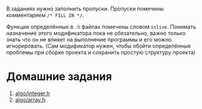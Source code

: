 В заданиях нужно заполнить пропуски. Пропуски помечены комментарием
`/* FILL IN */`.

Функции определённые в `.h` файлах помечены словом `inline`. Понимать
назначение этого модификатора пока не обязательно, важно только знать что он не
влияет на выполнение программы и его можно игнорировать. (Сам модификатор
нужен, чтобы обойти определённые проблемы при сборке проекта и сохранить простую
структуру проекта)

# Домашние задания

1. [algo/integer.h](algo/integer.h)
2. [algo/array.h](algo/array.h)
